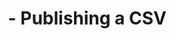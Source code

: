 ---
layout: book
section: documentation
category: TileMill
tag: tutorials
title: "&nbsp;&nbsp;&nbsp;&nbsp;- Publishing a CSV"
permalink: /docs/tutorials/google-docs/#publish
---